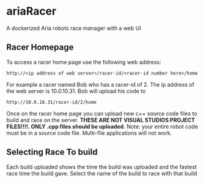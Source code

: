 ariaRacer
=========
A dockerized Aria robots race manager with a web UI

Racer Homepage 
--------------
To access a racer home page use the following web address:

	http://<ip address of web server>/racer-id/<racer-id number here>/home

For example a racer named Bob who has a racer-id of 2. The ip address of the web
server is 10.0.10.31. Bob will upload his code to

	http://10.0.10.31/racer-id/2/home

Once on the racer home page you can upload new c++ source code files to build and race on
the server. **THESE ARE NOT VISUAL STUDIOS PROJECT FILES!!!!. ONLY .cpp files
should be uploaded**. Note: your entire robot code must be in a source code
file. Multi-file applications will not work.

Selecting Race To build 
-----------------------

Each build uploaded shows the time the build was uploaded and the fastest race
time the build gave. Select the name of the build to race with that build
